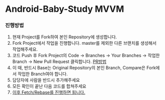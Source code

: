 # Android-Baby-Study MVVM


### 진행방법

1. 현재 Project를 Fork하여 본인 Repository에 생성합니다.
2. Fork Project에서 작업을 진행합니다. master를 제외한 다른 브랜치를 생성해서 작업해주세요.
3. 코드 Push 후 Fork Project의 Code -> Branches -> Your Branches -> 작업한 Branch -> New Pull Request 클릭합니다. [ PR방법 ](https://wayhome25.github.io/git/2017/07/08/git-first-pull-request-story/)
4. 이 때, 반드시 Base는 Original Repository의 본인 Branch, Compare은 Fork에서 작업한 Branch여야 합니다.
5. 담당자에 사람을 반드시 추가해주세요
6. 모든 확인이 끝난 다음 코드를 합쳐주세요
7. [이후 Fetch/Rebase를 진행하면 됩니다.](https://junwoo45.github.io/2019-10-23-rebase/)
